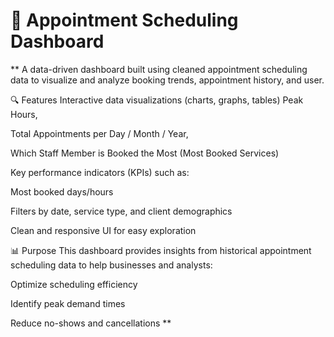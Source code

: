 # 📅 Appointment Scheduling Dashboard
** A data-driven dashboard built using cleaned appointment scheduling data to visualize and analyze booking trends, appointment history, and user.

🔍 Features
Interactive data visualizations (charts, graphs, tables)
Peak Hours, 

Total Appointments per Day / Month / Year,

Which Staff Member is Booked the Most (Most Booked Services)


Key performance indicators (KPIs) such as:

Most booked days/hours


Filters by date, service type, and client demographics

Clean and responsive UI for easy exploration

📊 Purpose
This dashboard provides insights from historical appointment scheduling data to help businesses and analysts:

Optimize scheduling efficiency

Identify peak demand times

Reduce no-shows and cancellations
**
